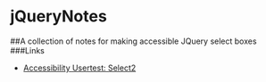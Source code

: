 # jQueryNotes
##A collection of notes for making accessible JQuery select boxes
###Links
- <a href="http://make.wordpress.org/accessibility/2015/09/07/accessibility-usertest-select2/">Accessibility Usertest: Select2</a>

 
